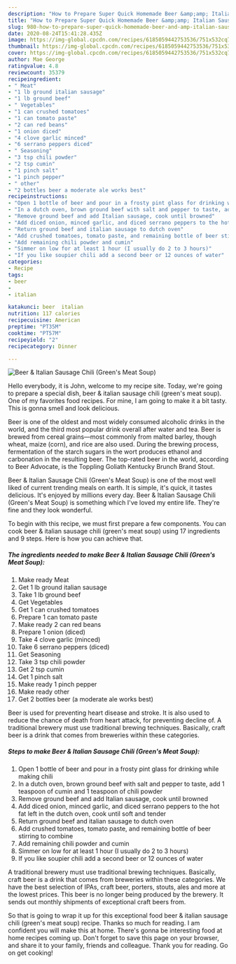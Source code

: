 ```yaml
---
description: "How to Prepare Super Quick Homemade Beer &amp;amp; Italian Sausage Chili (Green&amp;#39;s Meat Soup)"
title: "How to Prepare Super Quick Homemade Beer &amp;amp; Italian Sausage Chili (Green&amp;#39;s Meat Soup)"
slug: 980-how-to-prepare-super-quick-homemade-beer-and-amp-italian-sausage-chili-green-and-39-s-meat-soup
date: 2020-08-24T15:41:28.435Z
image: https://img-global.cpcdn.com/recipes/6185059442753536/751x532cq70/beer-italian-sausage-chili-greens-meat-soup-recipe-main-photo.jpg
thumbnail: https://img-global.cpcdn.com/recipes/6185059442753536/751x532cq70/beer-italian-sausage-chili-greens-meat-soup-recipe-main-photo.jpg
cover: https://img-global.cpcdn.com/recipes/6185059442753536/751x532cq70/beer-italian-sausage-chili-greens-meat-soup-recipe-main-photo.jpg
author: Mae George
ratingvalue: 4.8
reviewcount: 35379
recipeingredient:
- " Meat"
- "1 lb ground italian sausage"
- "1 lb ground beef"
- " Vegetables"
- "1 can crushed tomatoes"
- "1 can tomato paste"
- "2 can red beans"
- "1 onion diced"
- "4 clove garlic minced"
- "6 serrano peppers diced"
- " Seasoning"
- "3 tsp chili powder"
- "2 tsp cumin"
- "1 pinch salt"
- "1 pinch pepper"
- " other"
- "2 bottles beer a moderate ale works best"
recipeinstructions:
- "Open 1 bottle of beer and pour in a frosty pint glass for drinking while making chili"
- "In a dutch oven, brown ground beef with salt and pepper to taste, add 1 teaspoon of cumin and 1 teaspoon of chili powder"
- "Remove ground beef and add Italian sausage, cook until browned"
- "Add diced onion, minced garlic, and diced serrano peppers to the hot fat left in the dutch oven, cook until soft and tender"
- "Return ground beef and italian sausage to dutch oven"
- "Add crushed tomatoes, tomato paste, and remaining bottle of beer stirring to combine"
- "Add remaining chili powder and cumin"
- "Simmer on low for at least 1 hour (I usually do 2 to 3 hours)"
- "If you like soupier chili add a second beer or 12 ounces of water"
categories:
- Recipe
tags:
- beer
- 
- italian

katakunci: beer  italian 
nutrition: 117 calories
recipecuisine: American
preptime: "PT35M"
cooktime: "PT57M"
recipeyield: "2"
recipecategory: Dinner

---
```



![Beer &amp; Italian Sausage Chili (Green&#39;s Meat Soup)](https://img-global.cpcdn.com/recipes/6185059442753536/751x532cq70/beer-italian-sausage-chili-greens-meat-soup-recipe-main-photo.jpg)

Hello everybody, it is John, welcome to my recipe site. Today, we're going to prepare a special dish, beer &amp; italian sausage chili (green&#39;s meat soup). One of my favorites food recipes. For mine, I am going to make it a bit tasty. This is gonna smell and look delicious.

Beer is one of the oldest and most widely consumed alcoholic drinks in the world, and the third most popular drink overall after water and tea. Beer is brewed from cereal grains—most commonly from malted barley, though wheat, maize (corn), and rice are also used. During the brewing process, fermentation of the starch sugars in the wort produces ethanol and carbonation in the resulting beer. The top-rated beer in the world, according to Beer Advocate, is the Toppling Goliath Kentucky Brunch Brand Stout.

Beer &amp; Italian Sausage Chili (Green&#39;s Meat Soup) is one of the most well liked of current trending meals on earth. It is simple, it's quick, it tastes delicious. It's enjoyed by millions every day. Beer &amp; Italian Sausage Chili (Green&#39;s Meat Soup) is something which I've loved my entire life. They're fine and they look wonderful.


To begin with this recipe, we must first prepare a few components. You can cook beer &amp; italian sausage chili (green&#39;s meat soup) using 17 ingredients and 9 steps. Here is how you can achieve that.

<!--inarticleads1-->

##### The ingredients needed to make Beer &amp; Italian Sausage Chili (Green&#39;s Meat Soup):

1. Make ready  Meat
1. Get 1 lb ground italian sausage
1. Take 1 lb ground beef
1. Get  Vegetables
1. Get 1 can crushed tomatoes
1. Prepare 1 can tomato paste
1. Make ready 2 can red beans
1. Prepare 1 onion (diced)
1. Take 4 clove garlic (minced)
1. Take 6 serrano peppers (diced)
1. Get  Seasoning
1. Take 3 tsp chili powder
1. Get 2 tsp cumin
1. Get 1 pinch salt
1. Make ready 1 pinch pepper
1. Make ready  other
1. Get 2 bottles beer (a moderate ale works best)


Beer is used for preventing heart disease and stroke. It is also used to reduce the chance of death from heart attack, for preventing decline of. A traditional brewery must use traditional brewing techniques. Basically, craft beer is a drink that comes from breweries within these categories. 

<!--inarticleads2-->

##### Steps to make Beer &amp; Italian Sausage Chili (Green&#39;s Meat Soup):

1. Open 1 bottle of beer and pour in a frosty pint glass for drinking while making chili
1. In a dutch oven, brown ground beef with salt and pepper to taste, add 1 teaspoon of cumin and 1 teaspoon of chili powder
1. Remove ground beef and add Italian sausage, cook until browned
1. Add diced onion, minced garlic, and diced serrano peppers to the hot fat left in the dutch oven, cook until soft and tender
1. Return ground beef and italian sausage to dutch oven
1. Add crushed tomatoes, tomato paste, and remaining bottle of beer stirring to combine
1. Add remaining chili powder and cumin
1. Simmer on low for at least 1 hour (I usually do 2 to 3 hours)
1. If you like soupier chili add a second beer or 12 ounces of water


A traditional brewery must use traditional brewing techniques. Basically, craft beer is a drink that comes from breweries within these categories. We have the best selection of IPAs, craft beer, porters, stouts, ales and more at the lowest prices. This beer is no longer being produced by the brewery. It sends out monthly shipments of exceptional craft beers from. 

So that is going to wrap it up for this exceptional food beer &amp; italian sausage chili (green&#39;s meat soup) recipe. Thanks so much for reading. I am confident you will make this at home. There's gonna be interesting food at home recipes coming up. Don't forget to save this page on your browser, and share it to your family, friends and colleague. Thank you for reading. Go on get cooking!
